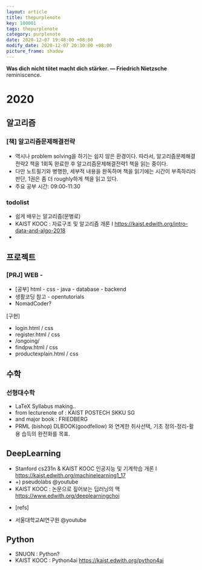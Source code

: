 ```yaml
---
layout: article
title: thepurplenote
key: 100001
tags: thepurplenote
category: purplenote
date: 2020-12–07 19:48:00 +08:00
modify_date: 2020-12-07 20:30:00 +08:00
picture_frame: shadow
---
```



**Was dich nicht tötet macht dich stärker. ― Friedrich Nietzsche**
reminiscence.
<!--more-->

# 2020

## 알고리즘
### [책] 알고리즘문제해결전략
- 역시나 problem solving을 하기는 쉽지 않은 환경이다. 따라서, 알고리즘문제해결전략2 책을 1회독 완료한 후 알고리즘문제해결전략1 책을 읽는 중이다.
- 다만 노트필기와 병행한, 세부적 내용을 완독하며 책을 읽기에는 시간이 부족하리라 판단, 1권은 좀 더 roughly하게 책을 읽고 있다.
- 주요 공부 시간: 09:00-11:30
### todolist
- 쉽게 배우는 알고리즘(문병로)
- KAIST KOOC : 자료구조 및 알고리즘 개론 I https://kaist.edwith.org/intro-data-and-algo-2018
- 
## 프로젝트
### [PRJ] WEB - 
- [공부] html - css - java - database - backend
- 생활코딩 참고 - opentutorials
- NomadCoder?

[구현]
- login.html / css
- register.html / css
- /ongoing/
- findpw.html / css
- productexplain.html / css

## 수학
### 선형대수학
- LaTeX Syllabus making..
- from lecturenote of : KAIST POSTECH SKKU SG 
- and major book : FRIEDBERG
- PRML (bishop) DLBOOK(goodfellow) 와 연계한 취사선택, 기초 정의-정리-활용 습득의 완전화를 목표.

## DeepLearning
- Stanford cs231n & KAIST KOOC 인공지능 및 기계학습 개론 Ⅰ https://kaist.edwith.org/machinelearning1_17
- +) pseudolabs @youtube
- KAIST KOOC : 논문으로 짚어보는 딥러닝의 맥 https://www.edwith.org/deeplearningchoi
* [refs]
- 서울대학교AI연구원 @youtube

## Python
- SNUON : Python?
- KAIST KOOC : Python4ai https://kaist.edwith.org/python4ai

